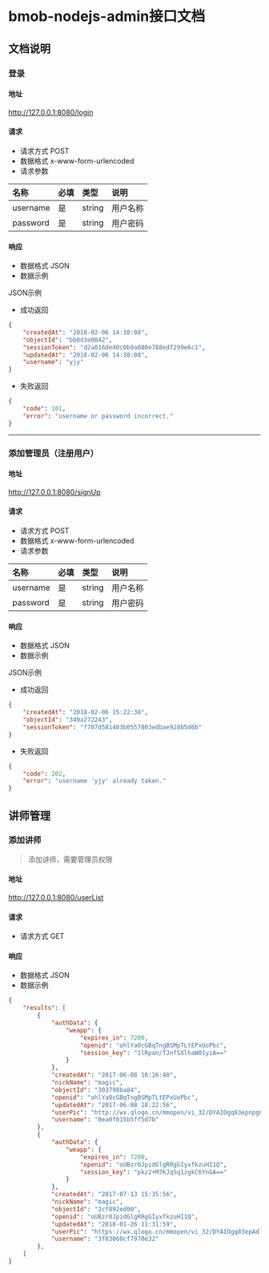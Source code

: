 # bmob-nodejs-admin接口文档

## 文档说明

### 登录

#### 地址

http://127.0.0.1:8080/login

#### 请求

* 请求方式 POST
* 数据格式 x-www-form-urlencoded
* 请求参数

| 名称      | 必填 | 类型     | 说明   |
|:--------|:---|:-------|:-----|
| username | 是  | string | 用户名称 |
| password | 是  | string | 用户密码 |

#### 响应

* 数据格式 JSON
* 数据示例

JSON示例
- 成功返回
```json
{
    "createdAt": "2018-02-06 14:38:08",
    "objectId": "bb0d3e0042",
    "sessionToken": "d2a016de40c0b9a080e788edf299e6c1",
    "updatedAt": "2018-02-06 14:38:08",
    "username": "yjy"
}
```

- 失败返回
```json
{
    "code": 101,
    "error": "username or password incorrect."
}
```

- - -

### 添加管理员（注册用户）

#### 地址

http://127.0.0.1:8080/signUp

#### 请求

* 请求方式 POST
* 数据格式 x-www-form-urlencoded
* 请求参数

| 名称      | 必填 | 类型     | 说明   |
|:--------|:---|:-------|:-----|
| username | 是  | string | 用户名称 |
| password | 是  | string | 用户密码 |


#### 响应

* 数据格式 JSON
* 数据示例

JSON示例
- 成功返回
```json
{
    "createdAt": "2018-02-06 15:22:38",
    "objectId": "349a272243",
    "sessionToken": "f707d581403b0557803edbae928b5d6b"
}
```

- 失败返回
```json
{
    "code": 202,
    "error": "username 'yjy' already taken."
}
```

## 讲师管理

### 添加讲师

> 添加讲师，需要管理员权限

#### 地址

http://127.0.0.1:8080/userList

#### 请求

* 请求方式 GET

#### 响应

* 数据格式 JSON
* 数据示例

```json
{
	"results": [
        {
            "authData": {
                "weapp": {
                    "expires_in": 7200,
                    "openid": "ohlYa0cGBqTngBSMpTLtEPxUoPbc",
                    "session_key": "1lRpan/TJnfSXlhaW01yiA=="
                }
            },
            "createdAt": "2017-06-08 16:16:40",
            "nickName": "magic",
            "objectId": "303798ba84",
            "openid": "ohlYa0cGBqTngBSMpTLtEPxUoPbc",
            "updatedAt": "2017-06-08 18:22:56",
            "userPic": "http://wx.qlogo.cn/mmopen/vi_32/DYAIOgq83epnpg0DmlT4IT7RLDy8NZPt5ehb0UpXc4jkbRAB12lLA3IxQQu6K0FYl6xIzm8fXEeL7PEeGtRfmA/0",
            "username": "0ea0f015b5ff5d7b"
        },
        {
            "authData": {
                "weapp": {
                    "expires_in": 7200,
                    "openid": "oUBzr0JpidGlgRRgGIyxfkzuHI1Q",
                    "session_key": "pkz2+M7KJqSq1zgkC6YnGA=="
                }
            },
            "createdAt": "2017-07-13 15:35:56",
            "nickName": "magic",
            "objectId": "2cf892ed00",
            "openid": "oUBzr0JpidGlgRRgGIyxfkzuHI1Q",
            "updatedAt": "2018-01-26 11:31:59",
            "userPic": "https://wx.qlogo.cn/mmopen/vi_32/DYAIOgq83epAdlVeNZWaewQktkjXqAZOhO9sB3s5SMyyk8sevic5dn9HcqSkySx1IZ7g9GHGZiaITNxavzhDy2uw/0",
            "username": "3f83060cf7970e32"
        },
	]
}
```